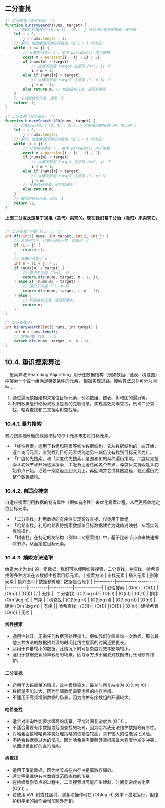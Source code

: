 ## 二分查找

```js   binary_search.js
/* 二分查找（双闭区间） */
function binarySearch(nums, target) {
    // 初始化双闭区间 [0, n-1] ，即 i, j 分别指向数组首元素、尾元素
    let i = 0,
        j = nums.length - 1;
    // 循环，当搜索区间为空时跳出（当 i > j 时为空）
    while (i <= j) {
        // 计算中点索引 m ，使用 parseInt() 向下取整
        const m = parseInt(i + (j - i) / 2);
        if (nums[m] < target)
            // 此情况说明 target 在区间 [m+1, j] 中
            i = m + 1;
        else if (nums[m] > target)
            // 此情况说明 target 在区间 [i, m-1] 中
            j = m - 1;
        else return m; // 找到目标元素，返回其索引
    }
    // 未找到目标元素，返回 -1
    return -1;
}

/* 二分查找（左闭右开） */
function binarySearchLCRO(nums, target) {
    // 初始化左闭右开 [0, n) ，即 i, j 分别指向数组首元素、尾元素+1
    let i = 0,
        j = nums.length;
    // 循环，当搜索区间为空时跳出（当 i = j 时为空）
    while (i < j) {
        // 计算中点索引 m ，使用 parseInt() 向下取整
        const m = parseInt(i + (j - i) / 2);
        if (nums[m] < target)
            // 此情况说明 target 在区间 [m+1, j) 中
            i = m + 1;
        else if (nums[m] > target)
            // 此情况说明 target 在区间 [i, m) 中
            j = m;
        // 找到目标元素，返回其索引
        else return m;
    }
    // 未找到目标元素，返回 -1
    return -1;
}
```

**上面二分查找是基于递推（迭代）实现的。现在我们基于分治（递归）来实现它。**
```java   binary_search_recur.java

/* 二分查找：问题 f(i, j) */
int dfs(int[] nums, int target, int i, int j) {
    // 若区间为空，代表无目标元素，则返回 -1
    if (i > j) {
        return -1;
    }
    // 计算中点索引 m
    int m = (i + j) / 2;
    if (nums[m] < target) {
        // 递归子问题 f(m+1, j)
        return dfs(nums, target, m + 1, j);
    } else if (nums[m] > target) {
        // 递归子问题 f(i, m-1)
        return dfs(nums, target, i, m - 1);
    } else {
        // 找到目标元素，返回其索引
        return m;
    }
}

/* 二分查找 */
int binarySearch(int[] nums, int target) {
    int n = nums.length;
    // 求解问题 f(0, n-1)
    return dfs(nums, target, 0, n - 1);
}
```

## 10.4. 重识搜索算法

「搜索算法 Searching Algorithm」用于在数据结构（例如数组、链表、树或图）中搜索一个或一组满足特定条件的元素。
 根据实现思路，搜索算法总体可分为两种：
 1. 通过遍历数据结构来定位目标元素，例如数组、链表、树和图的遍历等。
 2. 利用数据组织结构或数据包含的先验信息，实现高效元素查找，例如二分查找、哈希查找和二叉搜索树查找等。

### 10.4.1. 暴力搜索

暴力搜索通过遍历数据结构的每个元素来定位目标元素。
 - 「线性搜索」适用于数组和链表等线性数据结构。它从数据结构的一端开始，逐个访问元素，直到找到目标元素或到达另一端仍没有找到目标元素为止。
- 「广度优先搜索」和「深度优先搜索」是图和树的两种遍历策略。广度优先搜索从初始节点开始逐层搜索，由近及远地访问各个节点。深度优先搜索是从初始节点开始，沿着一条路径走到头为止，再回溯并尝试其他路径，直到遍历完整个数据结构。

### 10.4.2. 自适应搜索

自适应搜索利用数据的特有属性（例如有序性）来优化搜索过程，从而更高效地定位目标元素。
 - 「二分查找」利用数据的有序性实现高效查找，仅适用于数组。
- 「哈希查找」利用哈希表将搜索数据和目标数据建立为键值对映射，从而实现查询操作。
- 「树查找」在特定的树结构（例如二叉搜索树）中，基于比较节点值来快速排除节点，从而定位目标元素。

### 10.4.3. 搜索方法选取

给定大小为 \(n\) 的一组数据，我们可以使用线性搜索、二分查找、树查找、哈希查找等多种方法在该数据中搜索目标元素。
 | 搜索方法 | 查找元素 | 插入元素 | 删除元素 | 额外空间 | 数据预处理 | 数据是否有序 |
|----------|----------|----------|----------|----------|------------|--------------|
| 线性搜索 | \(O(n)\) | \(O(1)\) | \(O(n)\) | \(O(1)\) | /          | 无序         |
| 二分查找 | \(O(\log n)\) | \(O(n)\) | \(O(n)\) | \(O(1)\) | 排序 \(O(n \log n)\) | 有序 |
| 树查找   | \(O(\log n)\) | \(O(\log n)\) | \(O(\log n)\) | \(O(n)\) | 建树 \(O(n \log n)\) | 有序 |
| 哈希查找 | \(O(1)\) | \(O(1)\) | \(O(1)\) | \(O(n)\) | 建哈希表 \(O(n)\) | 无序 |

#### 线性搜索

- 通用性较好，无需任何数据预处理操作。假如我们仅需查询一次数据，那么其他三种方法的数据预处理的时间比线性搜索的时间还要更长。
- 适用于体量较小的数据，此情况下时间复杂度对效率影响较小。
- 适用于数据更新频率较高的场景，因为该方法不需要对数据进行任何额外维护。

#### 二分查找

- 适用于大数据量的情况，效率表现稳定，最差时间复杂度为 \(O(\log n)\) 。
- 数据量不能过大，因为存储数组需要连续的内存空间。
- 不适用于高频增删数据的场景，因为维护有序数组的开销较大。

#### 哈希查找

- 适合对查询性能要求很高的场景，平均时间复杂度为 \(O(1)\) 。
- 不适合需要有序数据或范围查找的场景，因为哈希表无法维护数据的有序性。
- 对哈希函数和哈希冲突处理策略的依赖性较高，具有较大的性能劣化风险。
- 不适合数据量过大的情况，因为哈希表需要额外空间来最大程度地减少冲突，从而提供良好的查询性能。

#### 树查找

- 适用于海量数据，因为树节点在内存中是离散存储的。
- 适合需要维护有序数据或范围查找的场景。
- 在持续增删节点的过程中，二叉搜索树可能产生倾斜，时间复杂度劣化至 \(O(n)\) 。
- 若使用 AVL 树或红黑树，则各项操作可在 \(O(\log n)\) 效率下稳定运行，但维护树平衡的操作会增加额外开销。
